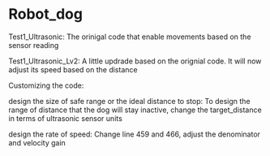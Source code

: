 # Robot_dog

Test1_Ultrasonic: The orinigal code that enable movements based on the sensor reading

Test1_Ultrasonic_Lv2: A little updrade based on the orignial code. It will now adjust its speed based on the distance

Customizing the code:

design the size of safe range or the ideal distance to stop:
To design the range of distance that the dog will stay inactive, change the target_distance in terms of ultrasonic sensor units

design the rate of speed:
Change line 459 and 466, adjust the denominator and velocity gain

